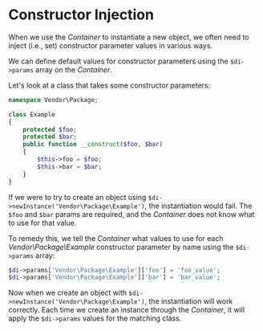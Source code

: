 # Constructor Injection

When we use the _Container_ to instantiate a new object, we often need to inject (i.e., set) constructor parameter values in various ways.

We can define default values for constructor parameters using the `$di->params` array on the _Container_.

Let's look at a class that takes some constructor parameters:

```php
namespace Vendor\Package;

class Example
{
    protected $foo;
    protected $bar;
    public function __construct($foo, $bar)
    {
        $this->foo = $foo;
        $this->bar = $bar;
    }
}
```

If we were to try to create an object using `$di->newInstance('Vendor\Package\Example')`, the instantiation would fail. The `$foo` and `$bar` params are required, and the _Container_ does not know what to use for that value.

To remedy this, we tell the _Container_ what values to use for each _Vendor\Package\Example_ constructor parameter by name using the `$di->params` array:

```php
$di->params['Vendor\Package\Example']['foo'] = 'foo_value';
$di->params['Vendor\Package\Example']['bar'] = 'bar_value';
```

Now when we create an object with `$di->newInstance('Vendor\Package\Example')`, the instantiation will work correctly. Each time we create an instance through the _Container_, it will apply the `$di->params` values for the matching class.
